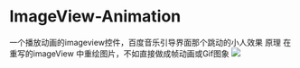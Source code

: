 ImageView-Animation
===================

一个播放动画的imageview控件，百度音乐引导界面那个跳动的小人效果
原理 在重写的imageView 中重绘图片，不如直接做成帧动画或Gif图象
![](https://github.com/longtaoge/ImageView-Animation/blob/master/animation.png)
